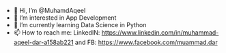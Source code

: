 - 👋 Hi, I’m @MuhamdAqeel
- 👀 I’m interested in App Development
- 🌱 I’m currently learning Data Science in Python
- 📫 How to reach me: LinkedIN:  https://www.linkedin.com/in/muhammad-aqeel-dar-a158ab221 and FB: https://www.facebook.com/muammad.dar

<!---
MuhamdAqeel/MuhamdAqeel is a ✨ special ✨ repository because its `README.md` (this file) appears on your GitHub profile.
You can click the Preview link to take a look at your changes.
--->
